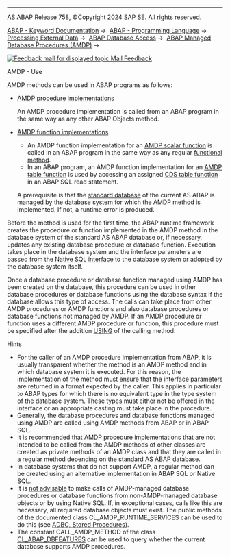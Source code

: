   

* * *

AS ABAP Release 758, ©Copyright 2024 SAP SE. All rights reserved.

[ABAP - Keyword Documentation](https://help.sap.com/doc/abapdocu_latest_index_htm/latest/en-US/abenabap.htm) →  [ABAP - Programming Language](https://help.sap.com/doc/abapdocu_latest_index_htm/latest/en-US/abenabap_reference.htm) →  [Processing External Data](https://help.sap.com/doc/abapdocu_latest_index_htm/latest/en-US/abenabap_language_external_data.htm) →  [ABAP Database Access](https://help.sap.com/doc/abapdocu_latest_index_htm/latest/en-US/abendb_access.htm) →  [ABAP Managed Database Procedures (AMDP)](https://help.sap.com/doc/abapdocu_latest_index_htm/latest/en-US/abenamdp.htm) → 

 [![](Mail.gif?object=Mail.gif "Feedback mail for displayed topic") Mail Feedback](mailto:f1_help@sap.com?subject=Feedback%20on%20ABAP%20Documentation&body=Document:%20AMDP%20-%20Use%2C%20ABENAMDP_CALLS%2C%20758%0D%0A%0D%0AError:%0D%0A%0D%0A%0D%0A%0D%0ASuggestion%20for%20improvement:)

AMDP - Use

AMDP methods can be used in ABAP programs as follows:

-   [AMDP procedure implementations](https://help.sap.com/doc/abapdocu_latest_index_htm/latest/en-US/abenamdp_procedure_methods.htm)
    
    An AMDP procedure implementation is called from an ABAP program in the same way as any other ABAP Objects method.
    
-   [AMDP function implementations](https://help.sap.com/doc/abapdocu_latest_index_htm/latest/en-US/abenamdp_function_methods.htm)
    
    -   An AMDP function implementation for an [AMDP scalar function](https://help.sap.com/doc/abapdocu_latest_index_htm/latest/en-US/abenamdp_scalar_function_glosry.htm "Glossary Entry") is called in an ABAP program in the same way as any regular [functional method](https://help.sap.com/doc/abapdocu_latest_index_htm/latest/en-US/abenfunctional_method_glosry.htm "Glossary Entry").
    -   In an ABAP program, an AMDP function implementation for an [AMDP table function](https://help.sap.com/doc/abapdocu_latest_index_htm/latest/en-US/abenamdp_table_function_glosry.htm "Glossary Entry") is used by accessing an assigned [CDS table function](https://help.sap.com/doc/abapdocu_latest_index_htm/latest/en-US/abencds_table_function_glosry.htm "Glossary Entry") in an ABAP SQL read statement.
    
    A prerequisite is that the [standard database](https://help.sap.com/doc/abapdocu_latest_index_htm/latest/en-US/abenstandard_db_glosry.htm "Glossary Entry") of the current AS ABAP is managed by the database system for which the AMDP method is implemented. If not, a runtime error is produced.
    

Before the method is used for the first time, the ABAP runtime framework creates the procedure or function implemented in the AMDP method in the database system of the standard AS ABAP database or, if necessary, updates any existing database procedure or database function. Execution takes place in the database system and the interface parameters are passed from the [Native SQL interface](https://help.sap.com/doc/abapdocu_latest_index_htm/latest/en-US/abennative_sql_interface_glosry.htm "Glossary Entry") to the database system or adopted by the database system itself.

Once a database procedure or database function managed using AMDP has been created on the database, this procedure can be used in other database procedures or database functions using the database syntax if the database allows this type of access. The calls can take place from other AMDP procedures or AMDP functions and also database procedures or database functions not managed by AMDP. If an AMDP procedure or function uses a different AMDP procedure or function, this procedure must be specified after the addition [USING](https://help.sap.com/doc/abapdocu_latest_index_htm/latest/en-US/abapmethod_by_db_proc.htm) of the calling method.

Hints

-   For the caller of an AMDP procedure implementation from ABAP, it is usually transparent whether the method is an AMDP method and in which database system it is executed. For this reason, the implementation of the method must ensure that the interface parameters are returned in a format expected by the caller. This applies in particular to ABAP types for which there is no equivalent type in the type system of the database system. These types must either not be offered in the interface or an appropriate casting must take place in the procedure.
-   Generally, the database procedures and database functions managed using AMDP are called using AMDP methods from ABAP or in ABAP SQL.
-   It is recommended that AMDP procedure implementations that are not intended to be called from the AMDP methods of other classes are created as private methods of an AMDP class and that they are called in a regular method depending on the standard AS ABAP database.
-   In database systems that do not support AMDP, a regular method can be created using an alternative implementation in ABAP SQL or Native SQL.
-   It is [not advisable](https://help.sap.com/doc/abapdocu_latest_index_htm/latest/en-US/abendatabase_access_recomm.htm) to make calls of AMDP-managed database procedures or database functions from non-AMDP-managed database objects or by using Native SQL. If, in exceptional cases, calls like this are necessary, all required database objects must exist. The public methods of the documented class CL\_AMDP\_RUNTIME\_SERVICES can be used to do this (see [ADBC, Stored Procedures](https://help.sap.com/doc/abapdocu_latest_index_htm/latest/en-US/abenadbc_procedure.htm)).
-   The constant CALL\_AMDP\_METHOD of the class [CL\_ABAP\_DBFEATURES](https://help.sap.com/doc/abapdocu_latest_index_htm/latest/en-US/abencl_abap_dbfeatures.htm) can be used to query whether the current database supports AMDP procedures.